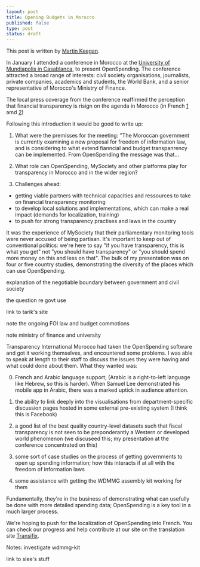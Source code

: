 ```yaml
---
layout: post
title: Opening Budgets in Morocco
published: false
type: post
status: draft
---
```

This post is written by [Martin Keegan](https://twitter.com/mk270). 

In January I attended a conference in Morocco at the
[University of Mundiapolis in Casablanca](http://mundiapolis.ma/), to present OpenSpending. The
conference attracted a broad range of interests: civil society
organisations, journalists, private companies, academics and students,
the World Bank, and a senior representative of Morocco's Ministry of
Finance.

The local press coverage from the conference reaffirmed the perception that financial transparency is risign on the agenda in Morocco (in French [1](http://www.lnt.ma/economie/la-transparence-budgetaire-au-centre-dune-rencontre-debat-63825.html) amd [2](http://www.leconomiste.com/article/902383-la-transparence-budg-taire-fait-d-bat))

Following this introduction it would be good to write up:
1) What were the premisses for the meeting:
"The Moroccan government is currently examining a new proposal for freedom of information law, and is considering to what extend fianncial and budget transpanrency can be implemented. From OpenSpending the message was that...

2) What role can OpenSpending, MySociety and other platforms play for transparency in Morocco and in the wider region?  

3) Challenges ahead:
- getting viable partners with technical capacities and ressources to take on financial transparency monitoring
- to develop local solutions and implementations, which can make a real impact (demands for localization, training)
- to push for strong transparency practises and laws in the country

It was the experience of MySociety that their parliamentary monitoring
tools were never accused of being partisan. It's important to keep
out of conventional politics: we're here to say "if you have transparency,
this is what you get" not "you should have transparency" or "you should spend
more money on this and less on that". The bulk of my presentation was on
four or five country studies, demonstrating the diversity of the places
which can use OpenSpending.

explanation of the negotiable boundary between government and civil society

the question re govt use

link to tarik's site

note the ongoing FOI law and budget commotions

note ministry of finance and university

Transparency International Morocco had taken the OpenSpending software
and got it working themselves, and encountered some problems. I was
able to speak at length to their staff to discuss the issues they were
having and what could done about them. What they wanted was:

0) French and Arabic language support; (Arabic is a right-to-left
language like Hebrew, so this is harder). When Samuel Lee demonstrated
his mobile app in Arabic, there was a marked uptick in audience attention.

1) the ability to link deeply into the visualisations from
department-specific discussion pages hosted in some external
pre-existing system (I think this is Facebook)

2) a good list of the best quality country-level datasets such that
fiscal transparency is not seen to be preponderantly a Western or
developed world phenomenon (we discuseed this; my presentation at the
conference concentrated on this)

3) some sort of case studies on the process of getting governments to open up
spending information; how this interacts if at all with the freedom of
information laws

4) some assistance with getting the WDMMG assembly kit working for them

Fundamentally, they're in the business of demonstrating what can usefully
be done with more detailed spending data; OpenSpending is a key tool
in a much larger process.

We're hoping to push for the localization of OpenSpending into French. You can check our progress and help contribute at our site on the translation site [Transifix](https://www.transifex.com/projects/p/openspending/language/fr/).  

Notes:
investigate wdmmg-kit

link to slee's stuff
